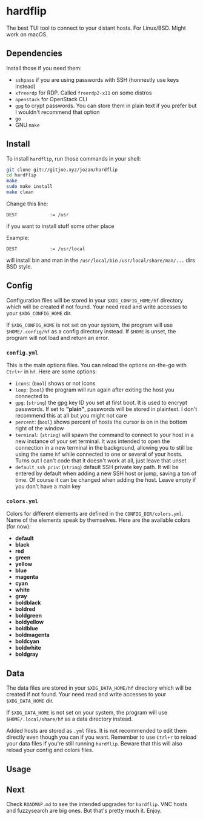 # hardflip

The best TUI tool to connect to your distant hosts. For Linux/BSD. Might work
on macOS.

## Dependencies

Install those if you need them:

+ `sshpass` if you are using passwords with SSH (honnestly use keys instead)
+ `xfreerdp` for RDP. Called `freerdp2-x11` on some distros
+ `openstack` for OpenStack CLI
+ `gpg` to crypt passwords. You can store them in plain text if you prefer but
I wouldn't recommend that option
+ `go`
+ GNU `make`

## Install

To install `hardflip`, run those commands in your shell:

```sh
git clone git://gitjoe.xyz/jozan/hardflip
cd hardflip
make
sudo make install
make clean
```

Change this line:

```make
DEST			:= /usr
```

if you want to install stuff some other place

Example:

```make
DEST			:= /usr/local
```

will install bin and man in the `/usr/local/bin` `/usr/local/share/man/...` dirs
BSD style.

## Config

Configuration files will be stored in your `$XDG_CONFIG_HOME/hf` directory which
will be created if not found. Your need read and write accesses to your
`$XDG_CONFIG_HOME` dir.

If `$XDG_CONFIG_HOME` is not set on your system, the program will use
`$HOME/.config/hf` as a config directory instead. If `$HOME` is unset, the
program will not load and return an error.

### `config.yml`

This is the main options files. You can reload the options on-the-go with
`Ctrl+r` in `hf`. Here are some options:

+ `icons`: (`bool`) shows or not icons
+ `loop`: (`bool`) the program will run again after exiting the host you
connected to
+ `gpg`: (`string`) the gpg key ID you set at first boot. It is used to encrypt
passwords. If set to **"plain"**, passwords will be stored in plaintext. I don't
recommend this at all but you might not care
+ `percent`: (`bool`) shows percent of hosts the cursor is on in the bottom
right of the window
+ `terminal`: (`string`) will spawn the command to connect to your host in a
new instance of your set terminal. It was intended to open the connection
in a new terminal in the background, allowing you to still be using the same
`hf` while connected to one or several of your hosts. Turns out I can't code
that it doesn't work at all, just leave that unset
+ `default_ssh_priv`: (`string`) default SSH private key path. It will be
entered by default when adding a new SSH host or jump, saving a ton of time.
Of course it can be changed when adding the host. Leave empty if you don't have
a main key

### `colors.yml`

Colors for different elements are defined in the `CONFIG_DIR/colors.yml`.
Name of the elements speak by themselves.
Here are the available colors (for now):

+ **default**
+ **black**
+ **red**
+ **green**
+ **yellow**
+ **blue**
+ **magenta**
+ **cyan**
+ **white**
+ **gray**
+ **boldblack**
+ **boldred**
+ **boldgreen**
+ **boldyellow**
+ **boldblue**
+ **boldmagenta**
+ **boldcyan**
+ **boldwhite**
+ **boldgray**

## Data

The data files are stored in your `$XDG_DATA_HOME/hf` directory which
will be created if not found. Your need read and write accesses to your
`$XDG_DATA_HOME` dir.

If `$XDG_DATA_HOME` is not set on your system, the program will use
`$HOME/.local/share/hf` as a data directory instead.

Added hosts are stored as `.yml` files. It is not recommended to edit them
directly even though you can if you want. Remember to use `Ctrl+r` to reload
your data files if you're still running `hardflip`. Beware that this will also
reload your config and colors files.

## Usage

## Next

Check `ROADMAP.md` to see the intended upgrades for `hardflip`. VNC hosts and
fuzzysearch are big ones. But that's pretty much it. Enjoy.

